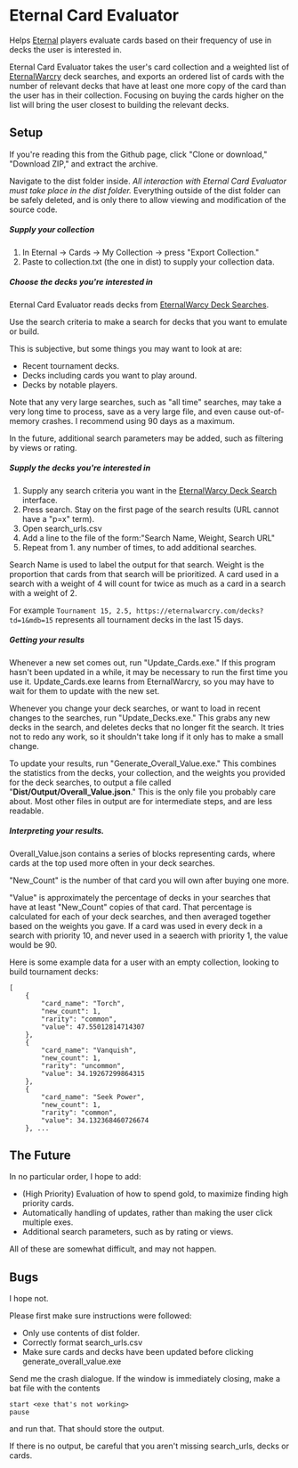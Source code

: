# Eternal Card Evaluator
Helps [Eternal][https://www.direwolfdigital.com/eternal/] players evaluate cards based on their 
frequency of use in decks the user is interested in.

Eternal Card Evaluator takes the user's card collection and a weighted list of 
[EternalWarcry][https://eternalwarcry.com/] deck searches, and exports an ordered list of cards 
with the number of relevant decks that have at least one more copy of the card than the user has 
in their collection. Focusing on buying the cards higher on the list will bring the user closest 
to building the relevant decks.

## Setup
If you're reading this from the Github page, click "Clone or download," "Download ZIP," and 
extract the archive.

Navigate to the dist folder inside. *All interaction with Eternal Card Evaluator must take place 
in the dist folder.* Everything outside of the dist folder can be safely deleted, 
and is only there to allow viewing and modification of the source code.

##### Supply your collection
1. In Eternal -> Cards -> My Collection -> press "Export Collection."
2. Paste to collection.txt (the one in dist) to supply your collection data.

##### Choose the decks you're interested in

Eternal Card Evaluator reads decks from [EternalWarcy Deck Searches][https://eternalwarcry.com/decks].

Use the search criteria to make a search for decks that you want to emulate or build.

This is subjective, but some things you may want to look at are:
- Recent tournament decks.
- Decks including cards you want to play around.
- Decks by notable players.

Note that any very large searches, such as "all time" searches, may take a very long time to 
process, save as a very large file, and even cause out-of-memory crashes. I recommend using 90 
days as a maximum.

In the future, additional search parameters may be added, such as filtering by views or rating.

##### Supply the decks you're interested in
1. Supply any search criteria you want in the 
[EternalWarcy Deck Search][https://eternalwarcry.com/decks] interface.
2. Press search. Stay on the first page of the search results (URL cannot have a "p=x" term).
3. Open search_urls.csv
4. Add a line to the file of the form:"Search Name, Weight, Search URL"
5. Repeat from 1. any number of times, to add additional searches.

Search Name is used to label the output for that search.
Weight is the proportion that cards from that search will be prioritized. A card used in a search 
with a weight of 4 will count for twice as much as a card in a search with a weight of 2.

For example `Tournament 15, 2.5, https://eternalwarcry.com/decks?td=1&mdb=15` represents all 
tournament decks in the last 15 days.

##### Getting your results
Whenever a new set comes out, run "Update_Cards.exe." If this program hasn't been updated in a 
while, it may be necessary to run the first time you use it. Update_Cards.exe learns from 
EternalWarcry, so you may have to wait for them to update with the new set.

Whenever you change your deck searches, or want to load in recent changes to the searches, run 
"Update_Decks.exe." This grabs any new decks in the search, and deletes decks that no longer fit 
the search. It tries not to redo any work, so it shouldn't take long if it only has to make a 
small change.

To update your results, run "Generate_Overall_Value.exe." This combines the statistics from the 
decks, your collection, and the weights you provided for the deck searches, to output a file 
called "**Dist/Output/Overall_Value.json**." This is the only file you probably care about. Most 
other files in output are for intermediate steps, and are less readable.

##### Interpreting your results.
Overall_Value.json contains a series of blocks representing cards, where cards at the top used 
more often in your deck searches.

"New_Count" is the number of that card you will own after buying one more.

"Value" is approximately the percentage of decks in your searches that have at least "New_Count" 
copies of that card. That percentage is calculated for each of your deck searches, and then 
averaged together based on the weights you gave. If a card was used in every deck in a search 
with priority 10, and never used in a seaerch with priority 1, the value would be 90. 
 
 Here is some example data for a user with an empty collection, looking to build tournament decks:
```
[
    {
        "card_name": "Torch",
        "new_count": 1,
        "rarity": "common",
        "value": 47.55012814714307
    },
    {
        "card_name": "Vanquish",
        "new_count": 1,
        "rarity": "uncommon",
        "value": 34.19267299864315
    },
    {
        "card_name": "Seek Power",
        "new_count": 1,
        "rarity": "common",
        "value": 34.132368460726674
    }, ...
```

## The Future
In no particular order, I hope to add:
- (High Priority) Evaluation of how to spend gold, to maximize finding high priority cards.
- Automatically handling of updates, rather than making the user click multiple exes.
- Additional search parameters, such as by rating or views.

All of these are somewhat difficult, and may not happen.

## Bugs
I hope not.

Please first make sure instructions were followed:
 - Only use contents of dist folder.
 - Correctly format search_urls.csv
 - Make sure cards and decks have been updated before clicking generate_overall_value.exe
 
 Send me the crash dialogue.
 If the window is immediately closing, make a bat file with the contents
 ```
 start <exe that's not working>
 pause
 ```
and run that. That should store the output.

If there is no output, be careful that you aren't missing search_urls, decks or cards. 

[https://www.direwolfdigital.com/eternal/]: https://www.direwolfdigital.com/eternal/
[https://eternalwarcry.com/]: https://eternalwarcry.com/
[https://eternalwarcry.com/decks]: https://eternalwarcry.com/decks
